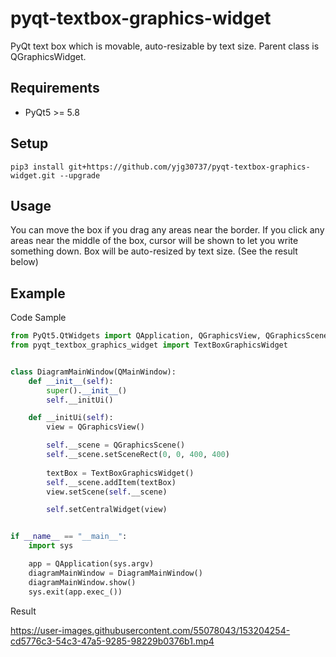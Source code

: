 # pyqt-textbox-graphics-widget
PyQt text box which is movable, auto-resizable by text size. Parent class is QGraphicsWidget.

## Requirements
* PyQt5 >= 5.8

## Setup
```pip3 install git+https://github.com/yjg30737/pyqt-textbox-graphics-widget.git --upgrade```

## Usage
You can move the box if you drag any areas near the border. If you click any areas near the middle of the box, cursor will be shown to let you write something down. Box will be auto-resized by text size. (See the result below)

## Example
Code Sample
```python
from PyQt5.QtWidgets import QApplication, QGraphicsView, QGraphicsScene, QMainWindow
from pyqt_textbox_graphics_widget import TextBoxGraphicsWidget


class DiagramMainWindow(QMainWindow):
    def __init__(self):
        super().__init__()
        self.__initUi()

    def __initUi(self):
        view = QGraphicsView()

        self.__scene = QGraphicsScene()
        self.__scene.setSceneRect(0, 0, 400, 400)
        
        textBox = TextBoxGraphicsWidget()
        self.__scene.addItem(textBox)
        view.setScene(self.__scene)

        self.setCentralWidget(view)


if __name__ == "__main__":
    import sys

    app = QApplication(sys.argv)
    diagramMainWindow = DiagramMainWindow()
    diagramMainWindow.show()
    sys.exit(app.exec_())
```

Result

https://user-images.githubusercontent.com/55078043/153204254-cd5776c3-54c3-47a5-9285-98229b0376b1.mp4




